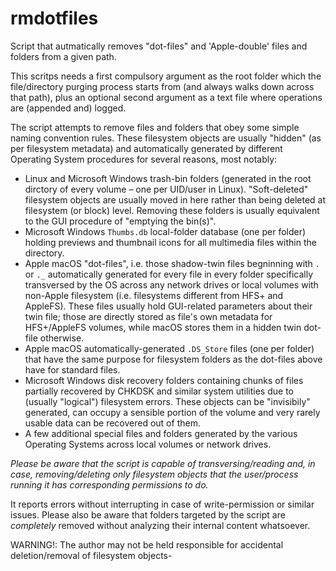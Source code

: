 # rmdotfiles
Script that autmatically removes "dot-files" and 'Apple-double' files and folders from a given path.

This scritps needs a first compulsory argument as the root folder which the file/directory purging process starts from (and always walks down across that path), plus an optional second argument as a text file where operations are (appended and) logged.

The script attempts to remove files and folders that obey some simple naming convention rules. These filesystem objects are usually "hidden" (as per filesystem metadata) and automatically generated by different Operating System procedures for several reasons, most notably:
 * Linux and Microsoft Windows trash-bin folders (generated in the root dirctory of every volume – one per UID/user in Linux). "Soft-deleted" filesystem objects are usually moved in here rather than being deleted at filesystem (or block) level. Removing these folders is usually equivalent to the GUI procedure of "emptying the bin(s)".
 * Microsoft Windows `Thumbs.db` local-folder database (one per folder) holding previews and thumbnail icons for all multimedia files within the directory.
 * Apple macOS "dot-files", i.e. those shadow-twin files begninning with `.` or `._` automatically generated for every file in every folder specifically transversed by the OS across any network drives or local volumes with non-Apple filesystem (i.e. filesystems different from HFS+ and AppleFS). These files usually hold GUI-related parameters about their twin file; those are directly stored as file's own metadata for HFS+/AppleFS volumes, while macOS stores them in a hidden twin dot-file otherwise.
 * Apple macOS automatically-generated `.DS_Store` files (one per folder) that have the same purpose for filesystem folders as the dot-files above have for standard files.
 * Microsoft Windows disk recovery folders containing chunks of files partially recovered by CHKDSK and similar system utilities due to (usually "logical") filesystem errors. These objects can be "invisibily" generated, can occupy a sensible portion of the volume and very rarely usable data can be recovered out of them.
  * A few additional special files and folders generated by the various Operating Systems across local volumes or network drives.
  
*Please be aware that the script is capable of transversing/reading and, in case, removing/deleting only filesystem objects that the user/process running it has corresponding permissions to do.*

It reports errors without interrupting in case of write-permission or similar issues. Please also be aware that folders targeted by the script are *completely* removed without analyzing their internal content whatsoever.

WARNING!: The author may not be held responsible for accidental deletion/removal of filesystem objects-
